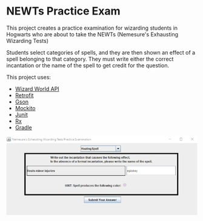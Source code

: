 # NEWTs Practice Exam

This project creates a practice examination for wizarding students in Hogwarts
who are about to take the NEWTs (Nemesure's Exhausting Wizarding Tests)

Students select categories of spells, and they are then shown an effect of a spell
belonging to that category. They must write either the correct incantation or the name 
of the spell to get credit for the question.

This project uses:
- [Wizard World API](https://wizard-world-api.herokuapp.com/swagger/index.html)
- [Retrofit](https://square.github.io/retrofit/)
- [Gson](https://github.com/google/gson)
- [Mockito](https://site.mockito.org/)
- [Junit](https://junit.org/junit5/)
- [Rx](https://github.com/ReactiveX/RxJava)
- [Gradle](https://gradle.org/)

![NEWTs](screenshots/NEWTsScreenshot.png)

